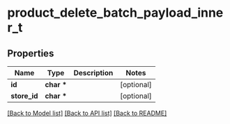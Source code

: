 # product_delete_batch_payload_inner_t

## Properties
Name | Type | Description | Notes
------------ | ------------- | ------------- | -------------
**id** | **char \*** |  | [optional] 
**store_id** | **char \*** |  | [optional] 

[[Back to Model list]](../README.md#documentation-for-models) [[Back to API list]](../README.md#documentation-for-api-endpoints) [[Back to README]](../README.md)


